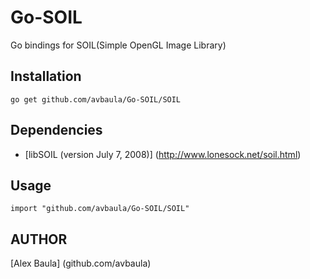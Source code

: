 Go-SOIL
======
Go bindings for SOIL(Simple OpenGL Image Library)

Installation
------------
    go get github.com/avbaula/Go-SOIL/SOIL

Dependencies
------------
  * [libSOIL (version July 7, 2008)] (http://www.lonesock.net/soil.html)
 
Usage
------------
    import "github.com/avbaula/Go-SOIL/SOIL"

AUTHOR
-------
[Alex Baula] (github.com/avbaula)
